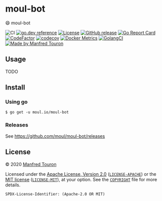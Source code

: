 # moul-bot

:smile: moul-bot

![CI](https://github.com/moul/moul-bot/workflows/CI/badge.svg)
[![go.dev reference](https://img.shields.io/badge/go.dev-reference-007d9c?logo=go&logoColor=white)](https://pkg.go.dev/moul.io/moul-bot)
[![License](https://img.shields.io/badge/license-Apache--2.0%20%2F%20MIT-%2397ca00.svg)](https://github.com/moul/moul-bot/blob/master/COPYRIGHT)
[![GitHub release](https://img.shields.io/github/release/moul/moul-bot.svg)](https://github.com/moul/moul-bot/releases)
[![Go Report Card](https://goreportcard.com/badge/moul.io/moul-bot)](https://goreportcard.com/report/moul.io/moul-bot)
[![CodeFactor](https://www.codefactor.io/repository/github/moul/moul-bot/badge)](https://www.codefactor.io/repository/github/moul/moul-bot)
[![codecov](https://codecov.io/gh/moul/moul-bot/branch/master/graph/badge.svg)](https://codecov.io/gh/moul/moul-bot)
[![Docker Metrics](https://images.microbadger.com/badges/image/moul/moul-bot.svg)](https://microbadger.com/images/moul/moul-bot)
[![GolangCI](https://golangci.com/badges/github.com/moul/moul-bot.svg)](https://golangci.com/r/github.com/moul/moul-bot)
[![Made by Manfred Touron](https://img.shields.io/badge/made%20by-Manfred%20Touron-blue.svg?style=flat)](https://manfred.life/)


## Usage

TODO

## Install

### Using go

```console
$ go get -u moul.io/moul-bot
```

### Releases

See https://github.com/moul/moul-bot/releases

## License

© 2020 [Manfred Touron](https://manfred.life)

Licensed under the [Apache License, Version 2.0](https://www.apache.org/licenses/LICENSE-2.0) ([`LICENSE-APACHE`](LICENSE-APACHE)) or the [MIT license](https://opensource.org/licenses/MIT) ([`LICENSE-MIT`](LICENSE-MIT)), at your option. See the [`COPYRIGHT`](COPYRIGHT) file for more details.

`SPDX-License-Identifier: (Apache-2.0 OR MIT)`
